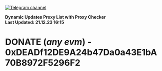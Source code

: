 [![Telegram channel](https://img.shields.io/endpoint?url=https://runkit.io/damiankrawczyk/telegram-badge/branches/master?url=https://t.me/n4z4v0d)](https://t.me/n4z4v0d) 

**Dynamic Updates Proxy List with Proxy Checker**  
**Last Updated: 21.12.23 16:15**

# DONATE (_any evm_) - 0xDEADf12DE9A24b47Da0a43E1bA70B8972F5296F2
